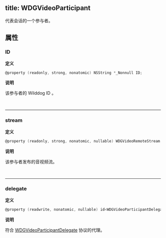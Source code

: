 title: WDGVideoParticipant
---

代表会话的一个参与者。

## 属性

### ID

**定义**

```objectivec
@property (readonly, strong, nonatomic) NSString *_Nonnull ID;
```

**说明**

该参与者的 Wilddog ID 。

</br>

---

### stream

**定义**

```objectivec
@property (readonly, strong, nonatomic, nullable) WDGVideoRemoteStream *stream;
```

**说明**

该参与者发布的音视频流。

</br>

---

### delegate

**定义**

```objectivec
@property (readwrite, nonatomic, nullable) id<WDGVideoParticipantDelegate>delegate;
```

**说明**

符合 [WDGVideoParticipantDelegate](../Protocols/WDGVideoParticipantDelegate.html) 协议的代理。
